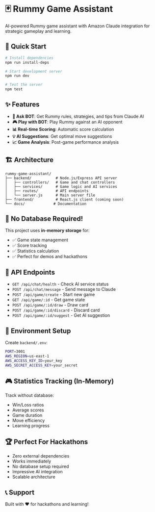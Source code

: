 # 🃏 Rummy Game Assistant

AI-powered Rummy game assistant with Amazon Claude integration for strategic gameplay and learning.

## 🚀 Quick Start

```bash
# Install dependencies
npm run install-deps

# Start development server
npm run dev

# Test the server
npm test
```

## ✨ Features

- **🤖 Ask BOT**: Get Rummy rules, strategies, and tips from Claude AI
- **🎮 Play with BOT**: Play Rummy against an AI opponent  
- **📊 Real-time Scoring**: Automatic score calculation
- **💡 AI Suggestions**: Get optimal move suggestions
- **📈 Game Analysis**: Post-game performance analysis

## 🏗️ Architecture

```
rummy-game-assistant/
├── backend/           # Node.js/Express API server
│   ├── controllers/   # Game and chat controllers
│   ├── services/      # Game logic and AI services
│   ├── routes/        # API endpoints
│   └── server.js      # Main server file
├── frontend/          # React.js client (coming soon)
└── docs/             # Documentation
```

## 🎯 No Database Required!

This project uses **in-memory storage** for:
- ✅ Game state management
- ✅ Score tracking
- ✅ Statistics calculation
- ✅ Perfect for demos and hackathons

## 📡 API Endpoints

- `GET /api/chat/health` - Check AI service status
- `POST /api/chat/message` - Send message to Claude
- `POST /api/game/create` - Start new game
- `GET /api/game/:id` - Get game state
- `POST /api/game/:id/draw` - Draw card
- `POST /api/game/:id/discard` - Discard card
- `POST /api/game/:id/suggest` - Get AI suggestion

## 🔧 Environment Setup

Create `backend/.env`:
```bash
PORT=3001
AWS_REGION=us-east-1
AWS_ACCESS_KEY_ID=your_key
AWS_SECRET_ACCESS_KEY=your_secret
```

## 🎮 Statistics Tracking (In-Memory)

Track without database:
- Win/Loss ratios
- Average scores
- Game duration
- Move efficiency
- Learning progress

## 🏆 Perfect For Hackathons

- Zero external dependencies
- Works immediately
- No database setup required
- Impressive AI integration
- Scalable architecture

## 📞 Support

Built with ❤️ for hackathons and learning! 